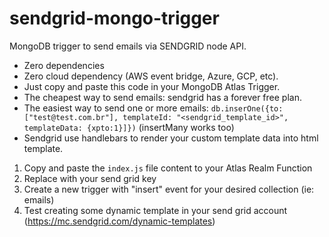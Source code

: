 # sendgrid-mongo-trigger
MongoDB trigger to send emails via SENDGRID node API. 

- Zero dependencies
- Zero cloud dependency (AWS event bridge, Azure, GCP, etc).
- Just copy and paste this code in your MongoDB Atlas Trigger.
- The cheapest way to send emails: sendgrid has a forever free plan.
- The easiest way to send one or more emails: ```db.inserOne({to:["test@test.com.br"], templateId: "<sendgrid_template_id>", templateData: {xpto:1}]})``` (insertMany works too)
- Sendgrid use handlebars to render your custom template data into html template.

1. Copy and paste the ```index.js``` file content to your Atlas Realm Function
2. Replace with your send grid key
3. Create a new trigger with "insert" event for your desired collection (ie: emails)
4. Test creating some dynamic template in your send grid account (https://mc.sendgrid.com/dynamic-templates)
